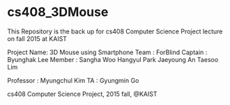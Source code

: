 # cs408_3DMouse
This Repository is the back up for cs408 Computer Science Project lecture on fall 2015 at KAIST

Project Name: 3D Mouse using Smartphone
Team        : ForBlind
Captain     : Byunghak Lee
Member      : Sangha Woo 
              Hangyul Park
	      Jaeyoung An
	      Taesoo Lim

Professor   : Myungchul Kim
TA          : Gyungmin Go


cs408 Computer Science Project, 2015 fall, @KAIST
